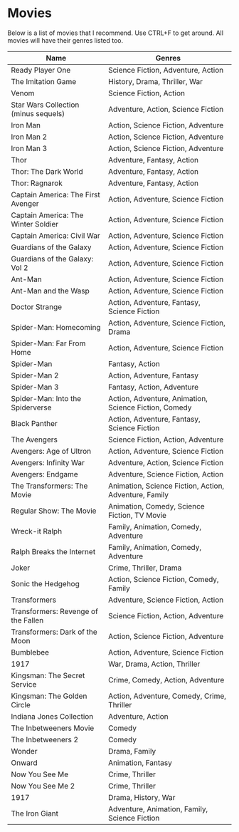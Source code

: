 Movies
===================

Below is a list of movies that I recommend. Use CTRL+F to get around. All movies will have their genres listed too.

|Name|Genres|
|---|---|
|Ready Player One|Science Fiction, Adventure, Action|
|The Imitation Game|History, Drama, Thriller, War|
|Venom|Science Fiction, Action|
|Star Wars Collection (minus sequels)|Adventure, Action, Science Fiction|
|Iron Man|Action, Science Fiction, Adventure|
|Iron Man 2|Action, Science Fiction, Adventure|
|Iron Man 3|Action, Science Fiction, Adventure|
|Thor|Adventure, Fantasy, Action|
|Thor: The Dark World|Adventure, Fantasy, Action|
|Thor: Ragnarok|Adventure, Fantasy, Action|
|Captain America: The First Avenger|Action, Adventure, Science Fiction|
|Captain America: The Winter Soldier|Action, Adventure, Science Fiction|
|Captain America: Civil War|Action, Adventure, Science Fiction|
|Guardians of the Galaxy|Action, Adventure, Science Fiction|
|Guardians of the Galaxy: Vol 2|Action, Adventure, Science Fiction|
|Ant-Man|Action, Adventure, Science Fiction|
|Ant-Man and the Wasp|Action, Adventure, Science Fiction|
|Doctor Strange|Action, Adventure, Fantasy, Science Fiction|
|Spider-Man: Homecoming|Action, Adventure, Science Fiction, Drama|
|Spider-Man: Far From Home|Action, Adventure, Science Fiction|
|Spider-Man|Fantasy, Action|
|Spider-Man 2|Action, Adventure, Fantasy|
|Spider-Man 3|Fantasy, Action, Adventure|
|Spider-Man: Into the Spiderverse|Action, Adventure, Animation, Science Fiction, Comedy|
|Black Panther|Action, Adventure, Fantasy, Science Fiction|
|The Avengers|Science Fiction, Action, Adventure|
|Avengers: Age of Ultron|Action, Adventure, Science Fiction|
|Avengers: Infinity War|Adventure, Action, Science Fiction|
|Avengers: Endgame|Adventure, Science Fiction, Action|
|The Transformers: The Movie|Animation, Science Fiction, Action, Adventure, Family|
|Regular Show: The Movie|Animation, Comedy, Science Fiction, TV Movie|
|Wreck-it Ralph|Family, Animation, Comedy, Adventure|
|Ralph Breaks the Internet|Family, Animation, Comedy, Adventure|
|Joker|Crime, Thriller, Drama|
|Sonic the Hedgehog|Action, Science Fiction, Comedy, Family|
|Transformers|Adventure, Science Fiction, Action|
|Transformers: Revenge of the Fallen|Science Fiction, Action, Adventure|
|Transformers: Dark of the Moon|Action, Science Fiction, Adventure|
|Bumblebee|Action, Adventure, Science Fiction|
|1917|War, Drama, Action, Thriller|
|Kingsman: The Secret Service|Crime, Comedy, Action, Adventure|
|Kingsman: The Golden Circle|Action, Adventure, Comedy, Crime, Thriller|
|Indiana Jones Collection|Adventure, Action|
|The Inbetweeners Movie|Comedy|
|The Inbetweeners 2|Comedy|
|Wonder|Drama, Family|
|Onward|Animation, Fantasy|
|Now You See Me|Crime, Thriller|
|Now You See Me 2|Crime, Thriller|
|1917|Drama, History, War|
|The Iron Giant|Adventure, Animation, Family, Science Fiction|
